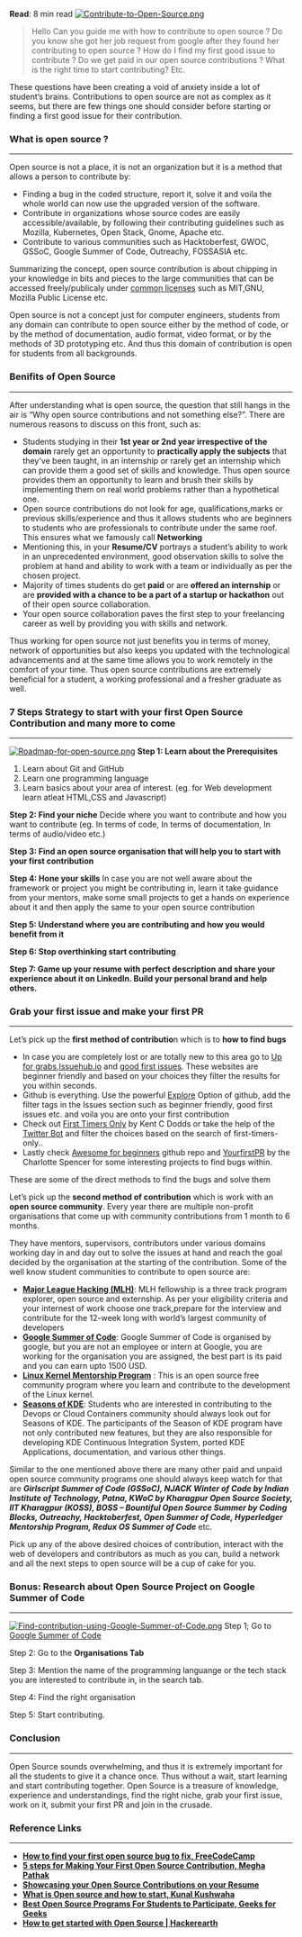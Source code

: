 **Read**: 8 min read
[![Contribute-to-Open-Source.png](https://i.postimg.cc/F15pSC3H/Contribute-to-Open-Source.png)](https://postimg.cc/0Kn7RfVT)
> Hello Can you guide me with how to contribute to open source ? Do you know she got her job request from google after they found her contributing to open source ? How do I find my first good issue to contribute ? Do we get paid in our open source contributions ? What is the right time to start contributing? Etc.

These questions have been creating a void of anxiety inside a lot of student’s brains. Contributions to open source are not as complex as it seems, but there are few things one should consider before starting or finding a first good issue for their contribution. 

### What is open source ?
---
Open source is not a place, it is not an organization but it is a method that allows a person to contribute by:
* Finding a bug in the coded structure, report it, solve it and voila the whole world can now use the upgraded version of the software.
* Contribute in organizations whose source codes are easily accessible/available, by following their contributing guidelines such as Mozilla, Kubernetes, Open Stack, Gnome, Apache etc.
* Contribute to various communities such as Hacktoberfest, GWOC, GSSoC, Google Summer of Code, Outreachy, FOSSASIA etc.

Summarizing the concept, open source contribution is about chipping in your knowledge in bits and pieces to the large communities that can be accessed freely/publicaly under [common licenses](https://opensource.org/licenses) such as MIT,GNU, Mozilla Public License etc.

Open source is not a concept just for computer engineers, students from any domain can contribute to open source either by the method of code, or by the method of documentation, audio format, video format, or by the methods of 3D prototyping etc. And thus this domain of contribution is open for students from all backgrounds.

### Benifits of Open Source
---
After understanding what is open source, the question that still hangs in the air is “Why open source contributions and not something else?”. There are numerous reasons to discuss on this front, such as:
* Students studying in their **1st year or 2nd year irrespective of the domain** rarely get an opportunity to **practically apply the subjects** that they've been taught, in an internship or rarely get an internship which can provide them a good set of skills and knowledge. Thus open source provides them an opportunity to learn and brush their skills by implementing them on real world problems rather than a hypothetical one.
* Open source contributions do not look for age, qualifications,marks or previous skills/experience and thus it allows students who are beginners to students who are  professionals to  contribute under the same roof. This ensures what we famously call **Networking**
* Mentioning this, in your **Resume/CV** portrays a student’s ability to work in an unprecedented environment, good observation skills to solve the problem at hand and ability to work with a team or individually as per the chosen project.
* Majority of times students do get **paid** or are **offered an internship** or are **provided with a chance to be a part of a startup or hackathon** out of their open source collaboration. 
* Your open source collaboration paves the first step to your freelancing career as well by providing you with skills and network.

Thus working for open source not just benefits you in terms of money, network of opportunities but also keeps you updated with the technological advancements and at the same time allows you to work remotely in the comfort of your time.
Thus open source contributions are extremely beneficial for a student, a working professional and a fresher graduate as well.

### 7 Steps Strategy to start with your first Open Source Contribution and many more to come
---
[![Roadmap-for-open-source.png](https://i.postimg.cc/50XDqGYB/Roadmap-for-open-source.png)](https://postimg.cc/8JVyTZbc)
**Step 1: Learn about the Prerequisites** 
1. Learn about Git and GitHub
2. Learn one programming language
3. Learn basics about your area of interest. (eg. for Web development learn atleat HTML,CSS and Javascript)

**Step 2: Find your niche**
Decide where you want to contribute and how you want to contribute (eg. In terms of code, In terms of documentation, In terms of audio/video etc.)

**Step 3: Find an open source organisation that will help you to start with your first contribution**

**Step 4: Hone your skills**
In case you are not well aware about the framework or project you might be contributing in, learn it take guidance from your mentors, make some small projects to get a hands on experience about it and then apply the same to your open source contribution

**Step 5: Understand where you are contributing and how you would benefit from it**

**Step 6: Stop overthinking start contributing**

**Step 7: Game up your resume with perfect description and share your experience about it on LinkedIn. Build your personal brand and help others.**

### Grab your first issue and make your first PR
---
Let’s pick up the **first method of contributio**n which is to **how to find bugs**
* In case you are completely lost or are totally new to this area go to [Up for grabs](https://up-for-grabs.net/#/filters?names=9&labels=5),[Issuehub.io](http://issuehub.io/) and [good first issues](https://goodfirstissue.dev/). These websites are beginner friendly and based on your choices they filter the results for you within seconds.
* Github is everything. Use the powerful [Explore](https://goodfirstissue.dev/) Option of github, add the filter tags in the Issues section such as beginner friendly, good first issues etc. and voila you are onto your first contribution
* Check out [First Timers Only](http://www.firsttimersonly.com/)  by Kent C Dodds or take the help of the [Twitter Bot](http://www.firsttimersonly.com/) and filter the choices based on the search of first-timers-only..
* Lastly check [Awesome for beginners](http://www.firsttimersonly.com/) github repo and [YourfirstPR](http://www.firsttimersonly.com/) by the Charlotte Spencer for some interesting projects to find bugs within.

These are some of the direct methods to find the bugs and solve them

Let’s pick up the **second method of contribution** which is work with an **open source community**.
Every year there are multiple non-profit organisations that come up with community contributions from 1 month to 6 months. 

They have mentors, supervisors, contributors under various domains working day in and day out to solve the issues at hand and reach the goal decided by the organisation at the starting of the contribution. Some of the well know student communities to contribute to open source are:
* **[Major League Hacking (MLH)](https://mlh.io/)**: MLH fellowship is a three track program explorer, open source and externship. As per your eligibility criteria and your internest of work choose one track,prepare for the interview and contribute for the 12-week long with world’s largest community of developers
* **[Google Summer of Code](https://summerofcode.withgoogle.com/)**: Google Summer of Code is organised by google, but you are not an employee or intern at Google, you are working for the organisation you are assigned, the best part is its paid and you can earn upto 1500 USD.
* **[Linux Kernel Mentorship Program](https://summerofcode.withgoogle.com/)** : This is an open source free community program where you learn and contribute to the development of the Linux kernel.
* **[Seasons of KDE](https://summerofcode.withgoogle.com/)**: Students who are interested in contributing to the Devops or Cloud Containers community should always look out for Seasons of KDE. The participants of the Season of KDE program have not only contributed new features, but they are also responsible for developing KDE Continuous Integration System, ported KDE Applications, documentation, and various other things.

Similar to the one mentioned above there are many other paid and unpaid open source community programs one should always keep watch for that are ***Girlscript Summer of Code (GSSoC), NJACK Winter of Code by Indian Institute of Technology, Patna, KWoC by Kharagpur Open Source Society, IIT Kharagpur (KOSS), BOSS – Bountiful Open Source Summer by Coding Blocks,  Outreachy, Hacktoberfest, Open Summer of Code, Hyperledger Mentorship Program, Redux OS Summer of Code*** etc.

Pick up any of the above desired choices of contribution, interact with the web of developers and contributors as much as you can, build a network  and all the next steps to open source will be a cup of cake for you.

### Bonus: Research about Open Source Project on Google Summer of Code
---
[![Find-contribution-using-Google-Summer-of-Code.png](https://i.postimg.cc/R0sjt9FC/Find-contribution-using-Google-Summer-of-Code.png)](https://postimg.cc/sBW6Fk7b)
Step 1; Go to [Google Summer of Code](https://summerofcode.withgoogle.com/)

Step 2: Go to the **Organisations Tab**

Step 3: Mention the name of the programming languange or the tech stack you are interested to contribute in, in the search tab.

Step 4: Find the right organisation

Step 5: Start contributing.

### Conclusion
---
Open Source sounds overwhelming, and thus it is extremely important for all the students to give it a chance once. Thus without a wait, start learning and start contributing together. Open Source is a treasure of knowledge, experience and understandings, find the right niche, grab your first issue, work on it, submit your first PR and join in the crusade.

### Reference Links
---
* **[How to find your first open source bug to fix, FreeCodeCamp](https://www.freecodecamp.org/news/finding-your-first-open-source-project-or-bug-to-work-on-1712f651e5ba/)**
* **[5 steps for Making Your First Open Source Contribution, Megha Pathak](https://meghapathak.com/5-steps-for-making-your-first-open-source-contribution)**
* **[Showcasing your Open Source Contributions on your Resume](https://medium.com/@aayushsarva/showcasing-open-source-contributions-on-your-r%C3%A9sum%C3%A9-27dd50a6c877)**
* **[What is Open source and how to start, Kunal Kushwaha](https://www.youtube.com/watch?v=msyGybzCKRs)**
* **[Best Open Source Programs For Students to Participate, Geeks for Geeks](https://www.geeksforgeeks.org/best-open-source-programs-for-students-to-participate/)**
* **[How to get started with Open Source | Hackerearth](https://www.hackerearth.com/getstarted-opensource/)**





